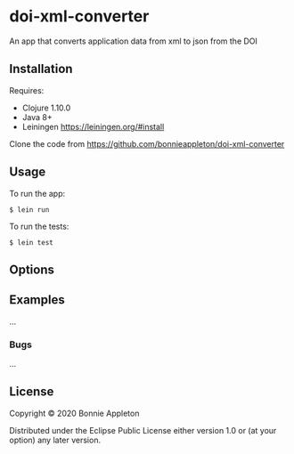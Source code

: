 # doi-xml-converter

An app that converts application data from xml to json from the DOI

## Installation

Requires:
    
- Clojure 1.10.0
- Java 8+
- Leiningen https://leiningen.org/#install

Clone the code from https://github.com/bonnieappleton/doi-xml-converter

## Usage


To run the app:

    $ lein run
    
To run the tests:

    $ lein test

## Options

## Examples

...

### Bugs

...

## License

Copyright © 2020 Bonnie Appleton

Distributed under the Eclipse Public License either version 1.0 or (at
your option) any later version.
